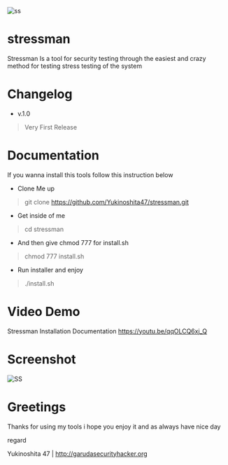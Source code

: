 ![ss](https://s-media-cache-ak0.pinimg.com/originals/10/4b/6a/104b6ae810dd24fed18fc8d21e9f92a4.jpg)

# stressman
Stressman Is a tool for security testing through the easiest and crazy method for testing stress testing of the system

# Changelog
- v.1.0

> Very First Release

# Documentation

If you wanna install this tools follow this instruction below

- Clone Me up

> git clone https://github.com/Yukinoshita47/stressman.git

- Get inside of me 

> cd stressman

- And then give chmod 777 for install.sh

> chmod 777 install.sh

- Run installer and enjoy

> ./install.sh

# Video Demo

Stressman Installation Documentation https://youtu.be/qqOLCQ6xj_Q

# Screenshot

![SS](https://scontent-sin6-1.xx.fbcdn.net/v/t1.0-9/22528195_927985237355312_1694590288339466203_n.png?oh=ab04828945522beb0973295d2dde67e6&oe=5A653A71)

# Greetings

Thanks for using my tools i hope you enjoy it and as always have nice day 

regard

Yukinoshita 47 | http://garudasecurityhacker.org
